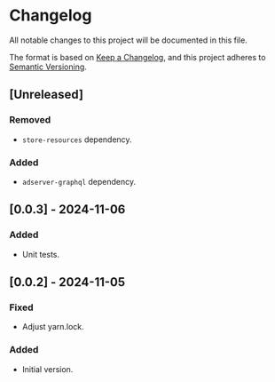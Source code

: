 # Changelog

All notable changes to this project will be documented in this file.

The format is based on [Keep a Changelog](https://keepachangelog.com/en/1.0.0/),
and this project adheres to [Semantic Versioning](https://semver.org/spec/v2.0.0.html).

## [Unreleased]

### Removed

- `store-resources` dependency.

### Added

- `adserver-graphql` dependency.

## [0.0.3] - 2024-11-06

### Added

- Unit tests.

## [0.0.2] - 2024-11-05

### Fixed

- Adjust yarn.lock.

### Added

- Initial version.
